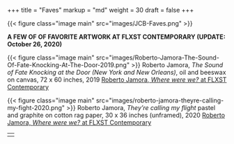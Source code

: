 +++
title = "Faves"
markup = "md"
weight = 30
draft = false
+++

{{< figure class="image main" src="images/JCB-Faves.png" >}}

**A FEW OF OF FAVORITE ARTWORK AT FLXST CONTEMPORARY (UPDATE: October 26, 2020)**

{{< figure class="image main" src="images/Roberto-Jamora-The-Sound-Of-Fate-Knocking-At-The-Door-2019.png" >}}
Roberto Jamora, _The Sound of Fate Knocking at the Door (New York and New Orleans)_, oil and beeswax on canvas, 72 x 60 inches, 2019
[Roberto Jamora, _Where were we?_ at FLXST Contemporary](https://www.flxst.co/roberto-jamora-where-were-we)

{{< figure class="image main" src="images/roberto-jamora-theyre-calling-my-fight-2020.png" >}}
Roberto Jamora, _They’re calling my flight_ pastel and graphite on cotton rag paper, 30 x 36 inches (unframed), 2020
[Roberto Jamora, _Where were we?_ at FLXST Contemporary](https://www.flxst.co/roberto-jamora-where-were-we)

<table>
<tr><td class="icons"><a href="/#work"><i class="far fa-arrow-alt-circle-left fa-lg"></i></a><a href="/#contact"><i class="far fa-arrow-alt-circle-right fa-lg"></i></a></td></tr>
</table>
